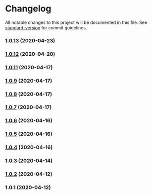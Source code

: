 # Changelog

All notable changes to this project will be documented in this file. See [standard-version](https://github.com/conventional-changelog/standard-version) for commit guidelines.

### [1.0.13](https://github.com/quran-center/quran-meta/compare/v1.0.12...v1.0.13) (2020-04-23)

### [1.0.12](https://github.com/quran-center/quran-meta/compare/v1.0.11...v1.0.12) (2020-04-20)

### [1.0.11](https://github.com/quran-center/quran-meta/compare/v1.0.9...v1.0.11) (2020-04-17)

### [1.0.9](https://github.com/quran-center/quran-meta/compare/v1.0.8...v1.0.9) (2020-04-17)

### [1.0.8](https://github.com/quran-center/quran-meta/compare/v1.0.7...v1.0.8) (2020-04-17)

### [1.0.7](https://github.com/quran-center/quran-meta/compare/v1.0.6...v1.0.7) (2020-04-17)

### [1.0.6](https://github.com/quran-center/quran-meta/compare/v1.0.5...v1.0.6) (2020-04-16)

### [1.0.5](https://github.com/quran-center/quran-meta/compare/v1.0.4...v1.0.5) (2020-04-16)

### [1.0.4](https://github.com/quran-center/quran-meta/compare/v1.0.3...v1.0.4) (2020-04-16)

### [1.0.3](https://github.com/quran-center/quran-meta/compare/v1.0.2...v1.0.3) (2020-04-14)

### [1.0.2](https://github.com/quran-center/quran-meta/compare/v1.0.1...v1.0.2) (2020-04-12)

### 1.0.1 (2020-04-12)
